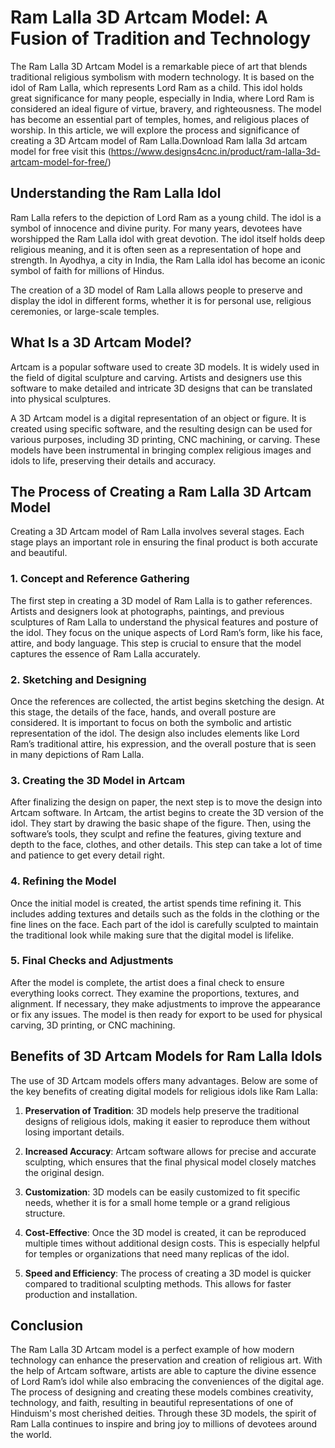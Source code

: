 # Ram Lalla 3D Artcam Model: A Fusion of Tradition and Technology

The Ram Lalla 3D Artcam Model is a remarkable piece of art that blends traditional religious symbolism with modern technology. It is based on the idol of Ram Lalla, which represents Lord Ram as a child. This idol holds great significance for many people, especially in India, where Lord Ram is considered an ideal figure of virtue, bravery, and righteousness. The model has become an essential part of temples, homes, and religious places of worship. In this article, we will explore the process and significance of creating a 3D Artcam model of Ram Lalla.Download Ram lalla 3d artcam model for free visit this (https://www.designs4cnc.in/product/ram-lalla-3d-artcam-model-for-free/)

## Understanding the Ram Lalla Idol

Ram Lalla refers to the depiction of Lord Ram as a young child. The idol is a symbol of innocence and divine purity. For many years, devotees have worshipped the Ram Lalla idol with great devotion. The idol itself holds deep religious meaning, and it is often seen as a representation of hope and strength. In Ayodhya, a city in India, the Ram Lalla idol has become an iconic symbol of faith for millions of Hindus.

The creation of a 3D model of Ram Lalla allows people to preserve and display the idol in different forms, whether it is for personal use, religious ceremonies, or large-scale temples.

## What Is a 3D Artcam Model?

Artcam is a popular software used to create 3D models. It is widely used in the field of digital sculpture and carving. Artists and designers use this software to make detailed and intricate 3D designs that can be translated into physical sculptures.

A 3D Artcam model is a digital representation of an object or figure. It is created using specific software, and the resulting design can be used for various purposes, including 3D printing, CNC machining, or carving. These models have been instrumental in bringing complex religious images and idols to life, preserving their details and accuracy.

## The Process of Creating a Ram Lalla 3D Artcam Model

Creating a 3D Artcam model of Ram Lalla involves several stages. Each stage plays an important role in ensuring the final product is both accurate and beautiful.

### 1. **Concept and Reference Gathering**

The first step in creating a 3D model of Ram Lalla is to gather references. Artists and designers look at photographs, paintings, and previous sculptures of Ram Lalla to understand the physical features and posture of the idol. They focus on the unique aspects of Lord Ram’s form, like his face, attire, and body language. This step is crucial to ensure that the model captures the essence of Ram Lalla accurately.

### 2. **Sketching and Designing**

Once the references are collected, the artist begins sketching the design. At this stage, the details of the face, hands, and overall posture are considered. It is important to focus on both the symbolic and artistic representation of the idol. The design also includes elements like Lord Ram’s traditional attire, his expression, and the overall posture that is seen in many depictions of Ram Lalla.

### 3. **Creating the 3D Model in Artcam**

After finalizing the design on paper, the next step is to move the design into Artcam software. In Artcam, the artist begins to create the 3D version of the idol. They start by drawing the basic shape of the figure. Then, using the software’s tools, they sculpt and refine the features, giving texture and depth to the face, clothes, and other details. This step can take a lot of time and patience to get every detail right.

### 4. **Refining the Model**

Once the initial model is created, the artist spends time refining it. This includes adding textures and details such as the folds in the clothing or the fine lines on the face. Each part of the idol is carefully sculpted to maintain the traditional look while making sure that the digital model is lifelike.

### 5. **Final Checks and Adjustments**

After the model is complete, the artist does a final check to ensure everything looks correct. They examine the proportions, textures, and alignment. If necessary, they make adjustments to improve the appearance or fix any issues. The model is then ready for export to be used for physical carving, 3D printing, or CNC machining.

## Benefits of 3D Artcam Models for Ram Lalla Idols

The use of 3D Artcam models offers many advantages. Below are some of the key benefits of creating digital models for religious idols like Ram Lalla:

1. **Preservation of Tradition**: 3D models help preserve the traditional designs of religious idols, making it easier to reproduce them without losing important details.
   
2. **Increased Accuracy**: Artcam software allows for precise and accurate sculpting, which ensures that the final physical model closely matches the original design.
   
3. **Customization**: 3D models can be easily customized to fit specific needs, whether it is for a small home temple or a grand religious structure.
   
4. **Cost-Effective**: Once the 3D model is created, it can be reproduced multiple times without additional design costs. This is especially helpful for temples or organizations that need many replicas of the idol.

5. **Speed and Efficiency**: The process of creating a 3D model is quicker compared to traditional sculpting methods. This allows for faster production and installation.

## Conclusion

The Ram Lalla 3D Artcam model is a perfect example of how modern technology can enhance the preservation and creation of religious art. With the help of Artcam software, artists are able to capture the divine essence of Lord Ram’s idol while also embracing the conveniences of the digital age. The process of designing and creating these models combines creativity, technology, and faith, resulting in beautiful representations of one of Hinduism's most cherished deities. Through these 3D models, the spirit of Ram Lalla continues to inspire and bring joy to millions of devotees around the world.

